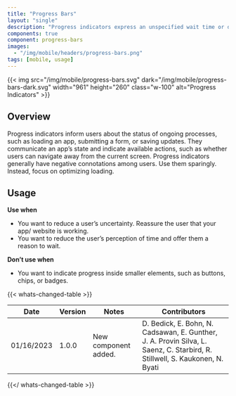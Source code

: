 ```yaml
---
title: "Progress Bars"
layout: "single"
description: "Progress indicators express an unspecified wait time or display the length of a process."
components: true
component: progress-bars
images:
  - "/img/mobile/headers/progress-bars.png"
tags: [mobile, usage]
---
```


{{< img src="/img/mobile/progress-bars.svg" dark="/img/mobile/progress-bars-dark.svg" width="961" height="260" class="w-100" alt="Progress Indicators" >}}

## Overview

Progress indicators inform users about the status of ongoing processes, such as loading an app, submitting a form, or saving updates. They communicate an app’s state and indicate available actions, such as whether users can navigate away from the current screen. Progress indicators generally have negative connotations among users. Use them sparingly. Instead, focus on optimizing loading.

## Usage

**Use when**

- You want to reduce a user’s uncertainty. Reassure the user that your app/ website is working.
- You want to reduce the user’s perception of time and offer them a reason to wait.

**Don’t use when**

- You want to indicate progress inside smaller elements, such as buttons, chips, or badges.

{{< whats-changed-table >}}

| Date       | Version | Notes                | Contributors                                                                                                                |
| ---------- | ------- | -------------------- | --------------------------------------------------------------------------------------------------------------------------- |
| 01/16/2023 | 1.0.0   | New component added. | D. Bedick, E. Bohn, N. Cadsawan, E. Gunther, J. A. Provin Silva, L. Saenz, C. Starbird, R. Stillwell, S. Kaukonen, N. Byati |

{{</ whats-changed-table >}}
